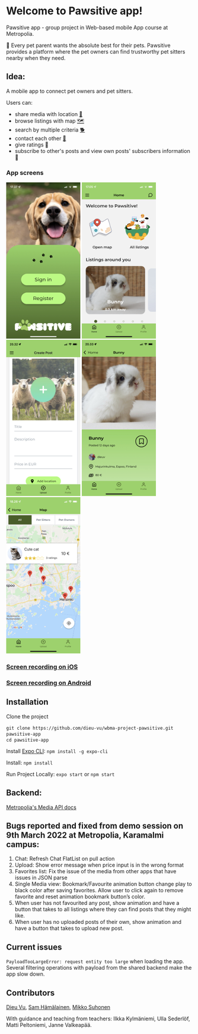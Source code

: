 # Welcome to Pawsitive app!

Pawsitive app - group project in Web-based mobile App course at Metropolia.

🐾 Every pet parent wants the absolute best for their pets. Pawsitive provides a platform where the pet owners can find trustworthy pet sitters nearby when they need.

## Idea:

A mobile app to connect pet owners and pet sitters.

Users can:

- share media with location [📍](https://emojipedia.org/round-pushpin/)
- browse listings with map [🗺️](https://emojipedia.org/world-map/)
- search by multiple criteria [🐕](https://emojipedia.org/dog/)
- contact each other [💬](https://emojipedia.org/speech-balloon/)
- give ratings 📱
- subscribe to other's posts and view own posts' subscribers information 🔔

### App screens

<p float='left'>
<img  src="/assets/screens/login.jpeg"  width="200" height="420">
<img  src="/assets/screens/home.jpeg"  width="200" height="420">
<img  src="/assets/screens/upload.jpeg"  width="200" height="420">
<img  src="/assets/screens/single.jpeg"  width="200" height="420">
<img  src="/assets/screens/map-listing.jpeg"  width="200" height="420">
</p>

### [Screen recording on iOS]()

### [Screen recording on Android]()

## Installation

Clone the project

```
git clone https://github.com/dieu-vu/wbma-project-pawsitive.git pawsitive-app
cd pawsitive-app
```

Install [Expo CLI](https://docs.expo.dev/workflow/expo-cli/?redirected): `npm install -g expo-cli`

Install: `npm install`

Run Project Locally: `expo start` or `npm start`

## Backend:

[Metropolia's Media API docs](https://media.mw.metropolia.fi/wbma/docs/)

## Bugs reported and fixed from demo session on 9th March 2022 at Metropolia, Karamalmi campus:

1.  Chat: Refresh Chat FlatList on pull action
2.  Upload: Show error message when price input is in the wrong format
3.  Favorites list: Fix the issue of the media from other apps that have issues in JSON parse
4.  Single Media view: Bookmark/Favourite animation button change play to black color after saving favorites. Allow user to click again to remove favorite and reset animation bookmark button’s color.
5.  When user has not favourited any post, show animation and have a button that takes to all listings where they can find posts that they might like.
6.  When user has no uploaded posts of their own, show animation and have a button that takes to upload new post.

## Current issues

`PayloadTooLargeError: request entity too large` when loading the app. Several filtering operations with payload from the shared backend make the app slow down.

## Contributors

[Dieu Vu](https://github.com/dieu-vu), [Sam Hämälainen](https://github.com/SamHamalainen), [Mikko Suhonen](https://github.com/miksunGitHub)

With guidance and teaching from teachers: Ilkka Kylmäniemi, Ulla Sederlöf, Matti Peltoniemi, Janne Valkeapää.
